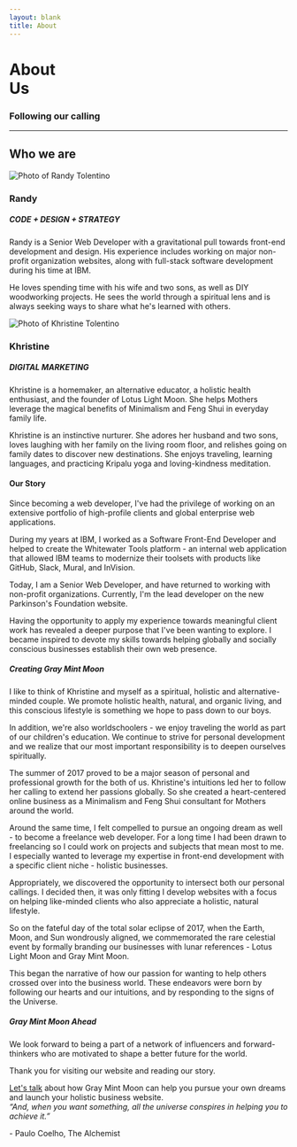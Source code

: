 ```yaml
---
layout: blank
title: About
---
```

<div class="row_md row_trim_bottom">
<div class="text_center">
	<h1 class="page_title">About<br><span class="page_title_second">Us</span></h1>
	<h3 class="page_subtitle">Following our calling</h3>
	<hr class="divider_red">
</div>
</div>
<div class="row row_bottom_space">
	<div class="container_lg">
		<div class="row_xs">
			<div class="text_center">
				<h2>Who we are</h2>
			</div>
		</div>
		<div class="column_half">
			<div class="column_half_block">
				<img class="img_full img_bottom_space" src="{{site.url}}/assets/ran_tolentino.png" alt="Photo of Randy Tolentino">
				<h3 class="text_center text_regular">Randy</h3>
				<h5 class="text_center">CODE + DESIGN + STRATEGY</h5>
				<p class="text_light">Randy is a Senior Web Developer with a gravitational pull towards front-end development and design. His experience includes working on major non-profit organization websites, along with full-stack software development during his time at IBM.</p>
				<p class='text_light'>He loves spending time with his wife and two sons, as well as DIY woodworking projects. He sees the world through a spiritual lens and is always seeking ways to share what he's learned with others.</p>
			</div>
			<div class="column_half_block">
				<img class="img_full img_bottom_space" src="{{site.url}}/assets/khris_tolentino.png" alt="Photo of Khristine Tolentino">
				<h3 class="text_center text_regular">Khristine</h3>
				<h5 class="text_center">DIGITAL MARKETING</h5>
				<p class="text_light">Khristine is a homemaker, an alternative educator, a holistic health enthusiast, and the founder of Lotus Light Moon. She helps Mothers leverage the magical benefits of Minimalism and Feng Shui in everyday family life.</p>
				<p class="text_light">Khristine is an instinctive nurturer. She adores her husband and two sons, loves laughing with her family on the living room floor, and relishes going on family dates to discover new destinations. She enjoys traveling, learning languages, and practicing Kripalu yoga and loving-kindness meditation.</p>
			</div>
		</div>
	</div>
	<div class="container_lg">
		<h4 class="page_section_title text_center">Our Story</h4>
		<p>Since becoming a web developer, I've had the privilege of working on an extensive portfolio of high-profile clients and global enterprise web applications.</p>
		<p>During my years at IBM, I worked as a Software Front-End Developer and helped to create the Whitewater Tools platform - an internal web application that allowed IBM teams to modernize their toolsets with products like GitHub, Slack, Mural, and InVision.</p>
		<p>Today, I am a Senior Web Developer, and have returned to working with non-profit organizations. Currently, I'm the lead developer on the new Parkinson's Foundation website.</p>
		<p>Having the opportunity to apply my experience towards meaningful client work has revealed a deeper purpose that I've been wanting to explore. I became inspired to devote my skills towards helping globally and socially conscious businesses establish their own web presence.</p>
		<h5 class="page_section_title text_center">Creating Gray Mint Moon</h5>
		<p>I like to think of Khristine and myself as a spiritual, holistic and alternative-minded couple. We promote holistic health, natural, and organic living, and this conscious lifestyle is something we hope to pass down to our boys.</p>
		<p>In addition, we're also worldschoolers - we enjoy traveling the world as part of our children's education. We continue to strive for personal development and we realize that our most important responsibility is to deepen ourselves spiritually.</p>
		<p>The summer of 2017 proved to be a major season of personal and professional growth for the both of us. Khristine's intuitions led her to follow her calling to extend her passions globally. So she created a heart-centered online business as a Minimalism and Feng Shui consultant for Mothers around the world.</p>
		<p>Around the same time, I felt compelled to pursue an ongoing dream as well - to become a freelance web developer. For a long time I had been drawn to freelancing so I could work on projects and subjects that mean most to me. I especially wanted to leverage my expertise in front-end development with a specific client niche - holistic businesses.</p>
		<p>Appropriately, we discovered the opportunity to intersect both our personal callings. I decided then, it was only fitting I develop websites with a focus on helping like-minded clients who also appreciate a holistic, natural lifestyle.</p>
		<p>So on the fateful day of the total solar eclipse of 2017, when the Earth, Moon, and Sun wondrously aligned, we commemorated the rare celestial event by formally branding our businesses with lunar references - Lotus Light Moon and Gray Mint Moon.</p>
		<p>This began the narrative of how our passion for wanting to help others crossed over into the business world. These endeavors were born by following our hearts and our intuitions, and by responding to the signs of the Universe.</p>
		<h5 class="page_section_title text_center">Gray Mint Moon Ahead</h5>
		<p>We look forward to being a part of a network of influencers and forward-thinkers who are motivated to shape a better future for the world.</p>
		<p>Thank you for visiting our website and reading our story.</p>
		<a href="/contact">Let's talk</a> about how Gray Mint Moon can help you pursue your own dreams and launch your holistic business website.
		<div class="row_sm page_blockquote">
			<div class="text_medium">
				<em>“And, when you want something, all the universe conspires in helping you to achieve it.”</em>
				<p class="text_right text_medium">- Paulo Coelho, The Alchemist</p>
			</div>
		</div>
	</div>
</div>